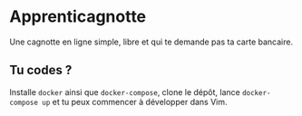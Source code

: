 # Apprenticagnotte

Une cagnotte en ligne simple, libre et qui te demande pas ta carte bancaire.

## Tu codes ?

Installe `docker` ainsi que `docker-compose`, clone le dépôt, lance
`docker-compose up` et tu peux commencer à développer dans Vim.

